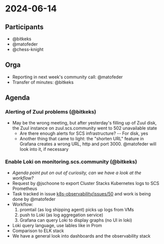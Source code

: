 # 2024-06-14

## Participants

- @bitkeks
- @matofeder
- @chess-knight


## Orga

* Reporting in next week's community call: @matofeder
* Transfer of minutes: @bitkeks

## Agenda

### Alerting of Zuul problems (@bitkeks)

- May be the wrong meeting, but after yesterday's filling up of Zuul disk, the Zuul instance on zuul.scs.community went to 502 unavailable state
    - Are there enough alerts for SCS infrastructure? -- For disk, yes
    - Another thing that came to light: the "shorten URL" feature in Grafana creates a wrong URL, http and port 3000. @matofeder will look into it, if necessary

### Enable Loki on monitoring.scs.community (@bitkeks)

- *Agenda point put on out of curiosity, can we have a look at the workflow?*
- Request by @jschoone to export Cluster Stacks Kubernetes logs to SCS Prometheus
- Task tracked in issue [k8s-observability/issues/50](https://github.com/SovereignCloudStack/k8s-observability/issues/50) and work is being done by @matofeder
- Workflow: 
    1. promtail (as log shipping agent) picks up logs from VMs
    2. push to Loki (as log aggregation service)
    3. Grafana can query Loki to display graphs (no UI in loki)
- Loki query language, use lables like in Prom
- Comparison to ELK stack
- We have a general look into dashboards and the observability stack
